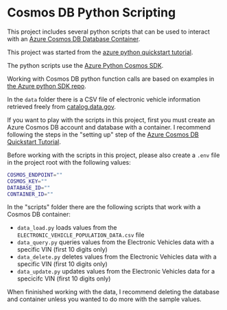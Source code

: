 # Cosmos DB Python Scripting

This project includes several python scripts that can be used to interact with an [Azure Cosmos DB Database Container](https://azure.microsoft.com/en-us/products/cosmos-db).

This project was started from the [azure python quickstart tutorial](https://learn.microsoft.com/en-us/azure/cosmos-db/nosql/quickstart-python).

The python scripts use the [Azure Python Cosmos SDK](https://azuresdkdocs.blob.core.windows.net/$web/python/azure-cosmos/4.0.0/index.html).

Working with Cosmos DB python function calls are based on examples in [the Azure python SDK repo](https://github.com/Azure/azure-sdk-for-python/blob/main/sdk/cosmos/azure-cosmos/samples/document_management.py#L106-L111).

In the `data` folder there is a CSV file of electronic vehicle information retrieved freely from [catalog.data.gov](https://catalog.data.gov/dataset/electric-vehicle-population-data).

If you want to play with the scripts in this project, first you must create an Azure Cosmos DB account and database with a container. I recommend following the steps in the "setting up" step of the [Azure Cosmos DB Quickstart Tutorial](https://learn.microsoft.com/en-us/azure/cosmos-db/nosql/quickstart-python?tabs=azure-portal%2Cpasswordless%2Clinux%2Csign-in-azure-cli%2Csync#setting-up).

Before working with the scripts in this project, please also create a `.env` file in the project root with the following values:

```bash
COSMOS_ENDPOINT=""
COSMOS_KEY=""
DATABASE_ID=""
CONTAINER_ID=""
```

In the "scripts" folder there are the following scripts that work with a Cosmos DB container:
- `data_load.py` loads values from the `ELECTRONIC_VEHICLE_POPULATION_DATA.csv` file
- `data_query.py` queries values from the Electronic Vehicles data with a specific VIN (first 10 digits only)
- `data_delete.py` deletes values from the Electronic Vehicles data with a specific VIN (first 10 digits only)
- `data_update.py` updates values from the Electronic Vehicles data for a specicifc VIN (first 10 digits only)

When fininished working with the data, I recommend deleting the database and container unless you wanted to do more with the sample values.